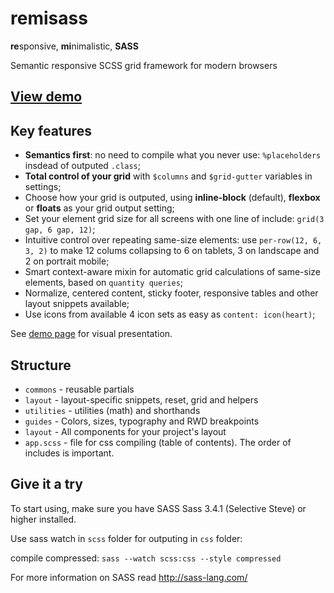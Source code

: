 remisass
========
**re**sponsive, **mi**nimalistic, **SASS**  

Semantic responsive SCSS grid framework for modern browsers

[View demo](http://work.wellagain.lt/remisass/)
-----------------------------------------------

Key features
------------
- **Semantics first**: no need to compile what you never use: `%placeholders` insdead of outputed `.class`;
- **Total control of your grid** with `$columns` and `$grid-gutter` variables in settings;
- Choose how your grid is outputed, using **inline-block** (default), **flexbox** or **floats** as your grid output setting;
- Set your element grid size for all screens with one line of include: `grid(3 gap, 6 gap, 12)`;
- Intuitive control over repeating same-size elements: use `per-row(12, 6, 3, 2)` to make 12 colums collapsing to 6 on tablets, 3 on landscape and 2 on portrait mobile;
- Smart context-aware mixin for automatic grid calculations of same-size elements, based on `quantity queries`;
- Normalize, centered content, sticky footer, responsive tables and other layout snippets available;
- Use icons from available 4 icon sets as easy as `content: icon(heart)`;



See [demo page](http://work.wellagain.lt/remisass/) for visual presentation.

Structure
---------
- `commons` - reusable partials
 - `layout` - layout-specific snippets, reset, grid and helpers
 - `utilities` - utilities (math) and shorthands
- `guides` - Colors, sizes, typography and RWD breakpoints
- `layout` - All components for your project's layout
- `app.scss` - file for css compiling (table of contents). The order of includes is important.


Give it a try
---------------
To start using, make sure you have SASS Sass 3.4.1 (Selective Steve) or higher installed.

Use sass watch in `scss` folder for outputing in `css` folder:

compile compressed:
`sass --watch scss:css --style compressed`

For more information on SASS read http://sass-lang.com/

